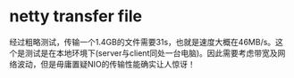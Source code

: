 # netty transfer file

经过粗略测试，传输一个1.4GB的文件需要31s，也就是速度大概在46MB/s。这个是测试是在本地环境下(server与client同处一台电脑)。因此需要考虑带宽及网络波动，但是毋庸置疑NIO的传输性能确实让人惊讶！
